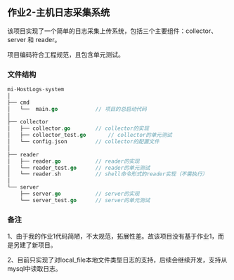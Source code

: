 ## 作业2-主机日志采集系统

该项目实现了一个简单的日志采集上传系统，包括三个主要组件：collector、server 和 reader。

项目编码符合工程规范，且包含单元测试。

### 文件结构

```go
mi-HostLogs-system
│
├── cmd
│	└──  main.go 			// 项目的总启动代码
│
├── collector
│	├── collector.go		// collector的实现
│	├── collector_test.go		// collector的单元测试
│	└── config.json			// collector的配置文件
│
├── reader
│	├── reader.go			// reader的实现
│	└── reader_test.go		// reader的单元测试
│	└── reader.sh			// shell命令形式的reader实现（不需执行）
│
└── server
	├── server.go			// server的实现
	└── server_test.go		// server的单元测试
```

### 备注

1、由于我的作业1代码简陋，不太规范，拓展性差。故该项目没有基于作业1，而是另建了新项目。

2、目前只实现了对local_file本地文件类型日志的支持，后续会继续开发，支持从mysql中读取日志。

